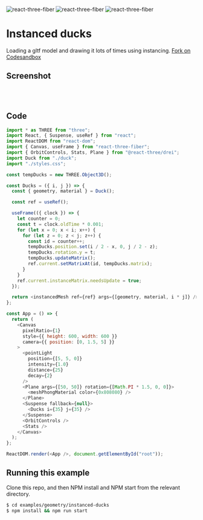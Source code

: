 ![react-three-fiber](https://img.shields.io/badge/dynamic/json?url=https://raw.githubusercontent.com/onion2k/r3f-by-example/develop/examples/geometry/instanced-ducks/package.json&label=react-three-fiber&query=$.dependencies['react-three-fiber']&color=green) ![react-three-fiber](https://img.shields.io/badge/dynamic/json?url=https://raw.githubusercontent.com/onion2k/r3f-by-example/develop/examples/geometry/instanced-ducks/package.json&label=three&query=$.dependencies['three']&color=green) ![react-three-fiber](https://img.shields.io/badge/dynamic/json?url=https://raw.githubusercontent.com/onion2k/r3f-by-example/develop/examples/geometry/instanced-ducks/package.json&label=@react-three/drei&query=$.dependencies['@react-three/drei']&color=green)

# Instanced ducks

Loading a gltf model and drawing it lots of times using instancing. [Fork on Codesandbox](https://githubbox.com/onion2k/r3f-by-example/tree/develop/examples/geometry/instanced-ducks)

## Screenshot
<div align="center">
  <br>

  <br>
</div>

## Code
```js
import * as THREE from "three";
import React, { Suspense, useRef } from "react";
import ReactDOM from "react-dom";
import { Canvas, useFrame } from "react-three-fiber";
import { OrbitControls, Stats, Plane } from "@react-three/drei";
import Duck from "./duck";
import "./styles.css";

const tempDucks = new THREE.Object3D();

const Ducks = ({ i, j }) => {
  const { geometry, material } = Duck();

  const ref = useRef();

  useFrame(({ clock }) => {
    let counter = 0;
    const t = clock.oldTime * 0.001;
    for (let x = 0; x < i; x++) {
      for (let z = 0; z < j; z++) {
        const id = counter++;
        tempDucks.position.set(i / 2 - x, 0, j / 2 - z);
        tempDucks.rotation.y = t;
        tempDucks.updateMatrix();
        ref.current.setMatrixAt(id, tempDucks.matrix);
      }
    }
    ref.current.instanceMatrix.needsUpdate = true;
  });

  return <instancedMesh ref={ref} args={[geometry, material, i * j]} />;
};

const App = () => {
  return (
    <Canvas
      pixelRatio={1}
      style={{ height: 600, width: 600 }}
      camera={{ position: [0, 1.5, 5] }}
    >
      <pointLight
        position={[5, 5, 0]}
        intensity={1.0}
        distance={25}
        decay={2}
      />
      <Plane args={[50, 50]} rotation={[Math.PI * 1.5, 0, 0]}>
        <meshPhongMaterial color={0x808080} />
      </Plane>
      <Suspense fallback={null}>
        <Ducks i={35} j={35} />
      </Suspense>
      <OrbitControls />
      <Stats />
    </Canvas>
  );
};

ReactDOM.render(<App />, document.getElementById("root"));

```

## Running this example

Clone this repo, and then NPM install and NPM start from the relevant directory.

```bash
$ cd examples/geometry/instanced-ducks
$ npm install && npm run start
```
